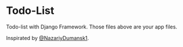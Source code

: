 # Todo-List
Todo-list with Django Framework.
Those files above are your app files.

Inspirated by [@NazariyDumansk1](https://repl.it/@NazariyDumansk1/To-Do-App).

